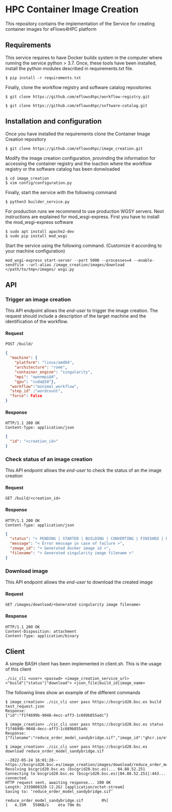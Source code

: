 # HPC Container Image Creation 
This repository contains the implementation of the Service for creating container images for eFlows4HPC platform

## Requirements

This service requires to have Docker buildx system in the computer where running the service python > 3.7. Once, these tools have been installed, install the python modules described in requirements.txt file.

```
$ pip install -r requirements.txt
```

Finally, clone the workflow registry and software catalog repositories

```
$ git clone https://github.com/eflows4hpc/workflow-registry.git

$ git clone https://github.com/eflows4hpc/software-catalog.git

```

## Installation and configuration

Once you have installed the requirements clone the Container Image Creation repository

```
$ git clone https://github.com/eflows4hpc/image_creation.git
```
Modify the image creation configuration, provinding the information for accessing the container registry and the loaction where the workflow registry or the software catalog has been donwloaded

```
$ cd image_creation
$ vim config/configuration.py
```

Finally, start the service with the following command

```
$ python3 builder_service.py
```

For production runs we recommend to use production WGSY servers. Next instructions are explained for mod_wsgi-express.
First you have to install the mod_wsgi-express software

```
$ sudo apt install apache2-dev
$ sudo pip install mod_wsgi
```

Start the service using the following command. (Customize it according to your machine configuration)

```
mod_wsgi-express start-server --port 5000 --processes=4 --enable-sendfile --url-alias /image_creation/images/download </path/to/tmp>/images/ wsgi.py
```

## API


### Trigger an image creation 

This API endpoint allows the *end-user* to trigger the image creation. The request should include a description of the target machine and the identification of the workflow.

#### Request

`POST /build/`

```json
{
  "machine": {
    "platform": "linux/amd64", 
    "architecture": "rome", 
    "container_engine": "singularity",
    "mpi": "openmpi@4",
    "gpu": "cuda@10"},
  "workflow":"minimal_workflow",
  "step_id" :"wordcount",
  "force": False
}
```

#### Response

```
HTTP/1.1 200 OK
Content-Type: application/json
```

```json
{
  "id": "<creation_id>"
}
```

### Check status of an image creation 

This API endpoint allows the *end-user* to check the status of an the image creation

#### Request

`GET /build/<creation_id>`


#### Response

```
HTTP/1.1 200 OK
Content-Type: application/json
```

```json
{
  "status": "< PENDING | STARTED | BUILDING | CONVERTING | FINISHED | FAILED >",
  "message": "< Error message in case of failure >",
  "image_id": "< Generated docker image id >",
  "filename": "< Generated singularity image filename >"
}
```

### Download image 

This API endpoint allows the *end-user* to download the created image

#### Request

`GET /images/download/<Generated singularity image filename>`


#### Response

```
HTTP/1.1 200 OK
Content-Disposition: attachment
Content-Type: application/binary
```
## Client
A simple BASH client has been implemented in client.sh. This is the usage of this client

```
./cic_cli <user> <passwd> <image_creation_service_url> <"build"|"status"|"download"> <json_file|build_id|image_name>
```

The following lines show an example of the different commands

```
$ image_creation> ./cic_cli user pass https://bscgrid20.bsc.es build test_request.json
Response:
{"id":"f1f4699b-9048-4ecc-aff3-1c689b855adc"}

$ image_creation> ./cic_cli user pass https://bscgrid20.bsc.es status f1f4699b-9048-4ecc-aff3-1c689b855adc
Response:
{"filename":"reduce_order_model_sandybridge.sif","image_id":"ghcr.io/eflows4hpc/reduce_order_model_sandybridge","message":null,"status":"FINISHED"}

$ image_creation> ./cic_cli user pass https://bscgrid20.bsc.es download reduce_order_model_sandybridge.sif

--2022-05-24 16:01:28--  https://bscgrid20.bsc.es/image_creation/images/download/reduce_order_model_sandybridge.sif
Resolving bscgrid20.bsc.es (bscgrid20.bsc.es)... 84.88.52.251
Connecting to bscgrid20.bsc.es (bscgrid20.bsc.es)|84.88.52.251|:443... connected.
HTTP request sent, awaiting response... 200 OK
Length: 2339000320 (2.2G) [application/octet-stream]
Saving to: ‘reduce_order_model_sandybridge.sif’

reduce_order_model_sandybridge.sif        0%[                          ]   4.35M   550KB/s    eta 79m 0s
```

